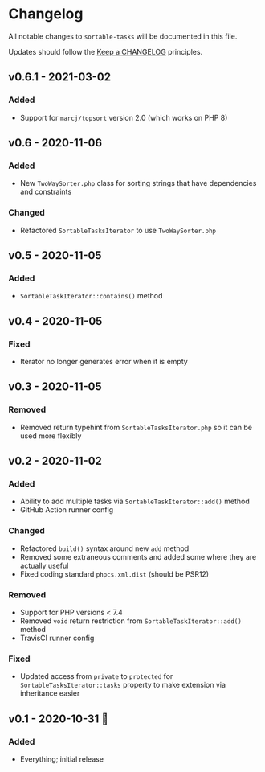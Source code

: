 # Changelog

All notable changes to `sortable-tasks` will be documented in this file.

Updates should follow the [Keep a CHANGELOG](http://keepachangelog.com/) principles.

## v0.6.1 - 2021-03-02
### Added
- Support for `marcj/topsort` version 2.0 (which works on PHP 8)

## v0.6 - 2020-11-06
### Added
- New `TwoWaySorter.php` class for sorting strings that have dependencies and constraints

### Changed
- Refactored `SortableTasksIterator` to use `TwoWaySorter.php`

## v0.5 - 2020-11-05
### Added
- `SortableTaskIterator::contains()` method

## v0.4 - 2020-11-05
### Fixed
- Iterator no longer generates error when it is empty

## v0.3 - 2020-11-05
### Removed
- Removed return typehint from `SortableTasksIterator.php` so it can be used more flexibly

## v0.2 - 2020-11-02
### Added
- Ability to add multiple tasks via `SortableTaskIterator::add()` method
- GitHub Action runner config 
 
### Changed
- Refactored `build()` syntax around new `add` method
- Removed some extraneous comments and added some where they are actually useful 
- Fixed coding standard `phpcs.xml.dist` (should be PSR12) 
 
### Removed
- Support for PHP versions < 7.4
- Removed `void` return restriction from `SortableTaskIterator::add()` method
- TravisCI runner config

### Fixed
- Updated access from `private` to `protected` for `SortableTasksIterator::tasks` property to make extension via 
  inheritance easier 

## v0.1 - 2020-10-31 🎃
### Added
- Everything; initial release
